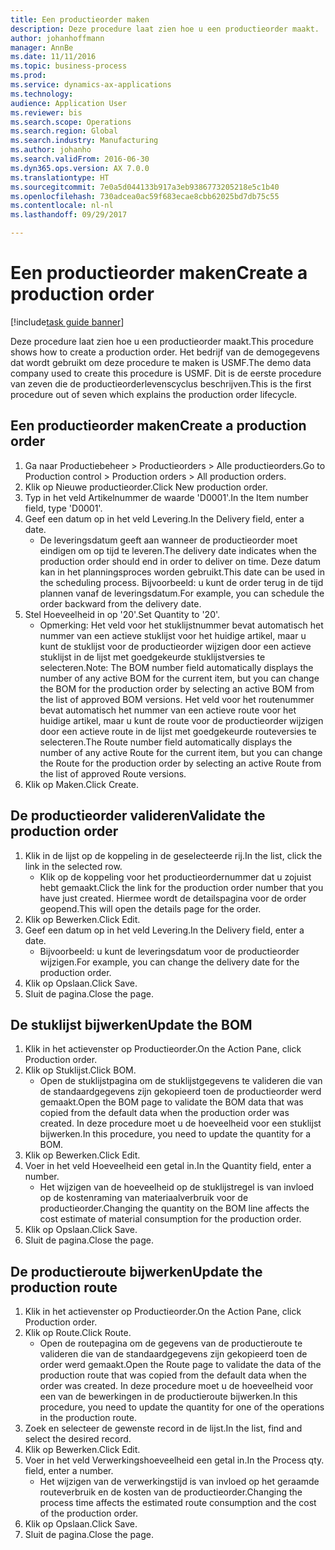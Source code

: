 ```yaml
--- 
title: Een productieorder maken
description: Deze procedure laat zien hoe u een productieorder maakt.
author: johanhoffmann
manager: AnnBe
ms.date: 11/11/2016
ms.topic: business-process
ms.prod: 
ms.service: dynamics-ax-applications
ms.technology: 
audience: Application User
ms.reviewer: bis
ms.search.scope: Operations
ms.search.region: Global
ms.search.industry: Manufacturing
ms.author: johanho
ms.search.validFrom: 2016-06-30
ms.dyn365.ops.version: AX 7.0.0
ms.translationtype: HT
ms.sourcegitcommit: 7e0a5d044133b917a3eb9386773205218e5c1b40
ms.openlocfilehash: 730adcea0ac59f683ecae8cbb62025bd7db75c55
ms.contentlocale: nl-nl
ms.lasthandoff: 09/29/2017

---
```

# <a name="create-a-production-order"></a><span data-ttu-id="bd4ae-103">Een productieorder maken</span><span class="sxs-lookup"><span data-stu-id="bd4ae-103">Create a production order</span></span>

[!include[task guide banner](../../includes/task-guide-banner.md)]

<span data-ttu-id="bd4ae-104">Deze procedure laat zien hoe u een productieorder maakt.</span><span class="sxs-lookup"><span data-stu-id="bd4ae-104">This procedure shows how to create a production order.</span></span> <span data-ttu-id="bd4ae-105">Het bedrijf van de demogegevens dat wordt gebruikt om deze procedure te maken is USMF.</span><span class="sxs-lookup"><span data-stu-id="bd4ae-105">The demo data company used to create this procedure is USMF.</span></span> <span data-ttu-id="bd4ae-106">Dit is de eerste procedure van zeven die de productieorderlevenscyclus beschrijven.</span><span class="sxs-lookup"><span data-stu-id="bd4ae-106">This is the first procedure out of seven which explains the production order lifecycle.</span></span>


## <a name="create-a-production-order"></a><span data-ttu-id="bd4ae-107">Een productieorder maken</span><span class="sxs-lookup"><span data-stu-id="bd4ae-107">Create a production order</span></span>
1. <span data-ttu-id="bd4ae-108">Ga naar Productiebeheer > Productieorders > Alle productieorders.</span><span class="sxs-lookup"><span data-stu-id="bd4ae-108">Go to Production control > Production orders > All production orders.</span></span>
2. <span data-ttu-id="bd4ae-109">Klik op Nieuwe productieorder.</span><span class="sxs-lookup"><span data-stu-id="bd4ae-109">Click New production order.</span></span>
3. <span data-ttu-id="bd4ae-110">Typ in het veld Artikelnummer de waarde 'D0001'.</span><span class="sxs-lookup"><span data-stu-id="bd4ae-110">In the Item number field, type 'D0001'.</span></span>
4. <span data-ttu-id="bd4ae-111">Geef een datum op in het veld Levering.</span><span class="sxs-lookup"><span data-stu-id="bd4ae-111">In the Delivery field, enter a date.</span></span>
    * <span data-ttu-id="bd4ae-112">De leveringsdatum geeft aan wanneer de productieorder moet eindigen om op tijd te leveren.</span><span class="sxs-lookup"><span data-stu-id="bd4ae-112">The delivery date indicates when the production order should end in order to deliver on time.</span></span> <span data-ttu-id="bd4ae-113">Deze datum kan in het planningsproces worden gebruikt.</span><span class="sxs-lookup"><span data-stu-id="bd4ae-113">This date can be used in the scheduling process.</span></span> <span data-ttu-id="bd4ae-114">Bijvoorbeeld: u kunt de order terug in de tijd plannen vanaf de leveringsdatum.</span><span class="sxs-lookup"><span data-stu-id="bd4ae-114">For example, you can schedule the order backward from the delivery date.</span></span>  
5. <span data-ttu-id="bd4ae-115">Stel Hoeveelheid in op '20'.</span><span class="sxs-lookup"><span data-stu-id="bd4ae-115">Set Quantity to '20'.</span></span>
    * <span data-ttu-id="bd4ae-116">Opmerking: Het veld voor het stuklijstnummer bevat automatisch het nummer van een actieve stuklijst voor het huidige artikel, maar u kunt de stuklijst voor de productieorder wijzigen door een actieve stuklijst in de lijst met goedgekeurde stuklijstversies te selecteren.</span><span class="sxs-lookup"><span data-stu-id="bd4ae-116">Note: The BOM number field automatically displays the number of any active BOM for the current item, but you can change the BOM for the production order by selecting an active BOM from the list of approved BOM versions.</span></span>    <span data-ttu-id="bd4ae-117">Het veld voor het routenummer bevat automatisch het nummer van een actieve route voor het huidige artikel, maar u kunt de route voor de productieorder wijzigen door een actieve route in de lijst met goedgekeurde routeversies te selecteren.</span><span class="sxs-lookup"><span data-stu-id="bd4ae-117">The Route number field automatically displays the number of any active Route for the current item, but you can change the Route for the production order by selecting an active Route from the list of approved Route versions.</span></span>  
6. <span data-ttu-id="bd4ae-118">Klik op Maken.</span><span class="sxs-lookup"><span data-stu-id="bd4ae-118">Click Create.</span></span>

## <a name="validate-the-production-order"></a><span data-ttu-id="bd4ae-119">De productieorder valideren</span><span class="sxs-lookup"><span data-stu-id="bd4ae-119">Validate the production order</span></span>
1. <span data-ttu-id="bd4ae-120">Klik in de lijst op de koppeling in de geselecteerde rij.</span><span class="sxs-lookup"><span data-stu-id="bd4ae-120">In the list, click the link in the selected row.</span></span>
    * <span data-ttu-id="bd4ae-121">Klik op de koppeling voor het productieordernummer dat u zojuist hebt gemaakt.</span><span class="sxs-lookup"><span data-stu-id="bd4ae-121">Click the link for the production order number that you have just created.</span></span> <span data-ttu-id="bd4ae-122">Hiermee wordt de detailspagina voor de order geopend.</span><span class="sxs-lookup"><span data-stu-id="bd4ae-122">This will open the details page for the order.</span></span>  
2. <span data-ttu-id="bd4ae-123">Klik op Bewerken.</span><span class="sxs-lookup"><span data-stu-id="bd4ae-123">Click Edit.</span></span>
3. <span data-ttu-id="bd4ae-124">Geef een datum op in het veld Levering.</span><span class="sxs-lookup"><span data-stu-id="bd4ae-124">In the Delivery field, enter a date.</span></span>
    * <span data-ttu-id="bd4ae-125">Bijvoorbeeld: u kunt de leveringsdatum voor de productieorder wijzigen.</span><span class="sxs-lookup"><span data-stu-id="bd4ae-125">For example, you can change the delivery date for the production order.</span></span>  
4. <span data-ttu-id="bd4ae-126">Klik op Opslaan.</span><span class="sxs-lookup"><span data-stu-id="bd4ae-126">Click Save.</span></span>
5. <span data-ttu-id="bd4ae-127">Sluit de pagina.</span><span class="sxs-lookup"><span data-stu-id="bd4ae-127">Close the page.</span></span>

## <a name="update-the-bom"></a><span data-ttu-id="bd4ae-128">De stuklijst bijwerken</span><span class="sxs-lookup"><span data-stu-id="bd4ae-128">Update the BOM</span></span>
1. <span data-ttu-id="bd4ae-129">Klik in het actievenster op Productieorder.</span><span class="sxs-lookup"><span data-stu-id="bd4ae-129">On the Action Pane, click Production order.</span></span>
2. <span data-ttu-id="bd4ae-130">Klik op Stuklijst.</span><span class="sxs-lookup"><span data-stu-id="bd4ae-130">Click BOM.</span></span>
    * <span data-ttu-id="bd4ae-131">Open de stuklijstpagina om de stuklijstgegevens te valideren die van de standaardgegevens zijn gekopieerd toen de productieorder werd gemaakt.</span><span class="sxs-lookup"><span data-stu-id="bd4ae-131">Open the BOM page to validate the BOM data that was copied from the default data when the production order was created.</span></span> <span data-ttu-id="bd4ae-132">In deze procedure moet u de hoeveelheid voor een stuklijst bijwerken.</span><span class="sxs-lookup"><span data-stu-id="bd4ae-132">In this procedure, you need to update the quantity for a BOM.</span></span>  
3. <span data-ttu-id="bd4ae-133">Klik op Bewerken.</span><span class="sxs-lookup"><span data-stu-id="bd4ae-133">Click Edit.</span></span>
4. <span data-ttu-id="bd4ae-134">Voer in het veld Hoeveelheid een getal in.</span><span class="sxs-lookup"><span data-stu-id="bd4ae-134">In the Quantity field, enter a number.</span></span>
    * <span data-ttu-id="bd4ae-135">Het wijzigen van de hoeveelheid op de stuklijstregel is van invloed op de kostenraming van materiaalverbruik voor de productieorder.</span><span class="sxs-lookup"><span data-stu-id="bd4ae-135">Changing the quantity on the BOM line affects the cost estimate of material consumption for the production order.</span></span>  
5. <span data-ttu-id="bd4ae-136">Klik op Opslaan.</span><span class="sxs-lookup"><span data-stu-id="bd4ae-136">Click Save.</span></span>
6. <span data-ttu-id="bd4ae-137">Sluit de pagina.</span><span class="sxs-lookup"><span data-stu-id="bd4ae-137">Close the page.</span></span>

## <a name="update-the-production-route"></a><span data-ttu-id="bd4ae-138">De productieroute bijwerken</span><span class="sxs-lookup"><span data-stu-id="bd4ae-138">Update the production route</span></span>
1. <span data-ttu-id="bd4ae-139">Klik in het actievenster op Productieorder.</span><span class="sxs-lookup"><span data-stu-id="bd4ae-139">On the Action Pane, click Production order.</span></span>
2. <span data-ttu-id="bd4ae-140">Klik op Route.</span><span class="sxs-lookup"><span data-stu-id="bd4ae-140">Click Route.</span></span>
    * <span data-ttu-id="bd4ae-141">Open de routepagina om de gegevens van de productieroute te valideren die van de standaardgegevens zijn gekopieerd toen de order werd gemaakt.</span><span class="sxs-lookup"><span data-stu-id="bd4ae-141">Open the Route page to validate the data of the production route that was copied from the default data when the order was created.</span></span> <span data-ttu-id="bd4ae-142">In deze procedure moet u de hoeveelheid voor een van de bewerkingen in de productieroute bijwerken.</span><span class="sxs-lookup"><span data-stu-id="bd4ae-142">In this procedure, you need to update the quantity for one of the operations in the production route.</span></span>  
3. <span data-ttu-id="bd4ae-143">Zoek en selecteer de gewenste record in de lijst.</span><span class="sxs-lookup"><span data-stu-id="bd4ae-143">In the list, find and select the desired record.</span></span>
4. <span data-ttu-id="bd4ae-144">Klik op Bewerken.</span><span class="sxs-lookup"><span data-stu-id="bd4ae-144">Click Edit.</span></span>
5. <span data-ttu-id="bd4ae-145">Voer in het veld Verwerkingshoeveelheid een getal in.</span><span class="sxs-lookup"><span data-stu-id="bd4ae-145">In the Process qty. field, enter a number.</span></span>
    * <span data-ttu-id="bd4ae-146">Het wijzigen van de verwerkingstijd is van invloed op het geraamde routeverbruik en de kosten van de productieorder.</span><span class="sxs-lookup"><span data-stu-id="bd4ae-146">Changing the process time affects the estimated route consumption and the cost of the production order.</span></span>  
6. <span data-ttu-id="bd4ae-147">Klik op Opslaan.</span><span class="sxs-lookup"><span data-stu-id="bd4ae-147">Click Save.</span></span>
7. <span data-ttu-id="bd4ae-148">Sluit de pagina.</span><span class="sxs-lookup"><span data-stu-id="bd4ae-148">Close the page.</span></span>


